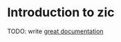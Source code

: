 # Introduction to zic

TODO: write [great documentation](http://jacobian.org/writing/what-to-write/)

